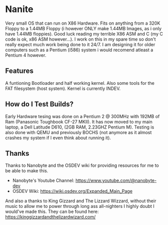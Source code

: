 # Nanite
Very small OS that can run on X86 Hardware.
Fits on anything from a 320K Floppy to a 1.44MB Floppy (i however ONLY make 1.44MB Images, as i only have 1.44MB floppies).
Good luck reading my terrible X86 ASM and C (my C code is ok, x86 ASM however...).
I work on this in my spare time so don't really expect much work being done to it 24/7.
I am designing it for older computers such as a Pentium (i586) system i would recomend atleast a Pentium 4 however.
## Features
A funtioning Bootloader and half working kernel.
Also some tools for the FAT filesystem (host system).
Kernel is currently INDEV.
## How do I Test Builds?
Early Hardware tesing was done on a Pentium 2 @ 300MHz with 192MB of Ram (Panasonic Toughbook CF-27 MKII).
It has now moved to my main laptop, a Dell Latitude D610, (2GB RAM, 2.23GHZ Pentium M).
Testing is also done with QEMU and previously BOCHS (not anymore as it almost crashes my system if I even think about running it).
## Thanks
Thanks to Nanobyte and the OSDEV wiki for providing resources for me to be able to make this.
- Nanobyte's Youtube Channel: https://www.youtube.com/@nanobyte-dev
- OSDEV Wiki: https://wiki.osdev.org/Expanded_Main_Page

And also a thanks to King Gizzard and The Lizzard Wizzard, without their music to allow me to power through long ass all-nighters I highly doubt I would've made this.
They can be found here: https://kinggizzardandthelizardwizard.com/